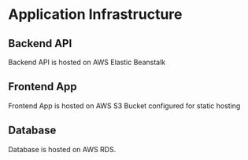 # Application Infrastructure
## Backend API
Backend API is hosted on AWS Elastic Beanstalk
## Frontend App
Frontend App is hosted on AWS S3 Bucket configured for static hosting
## Database
Database is hosted on AWS RDS.